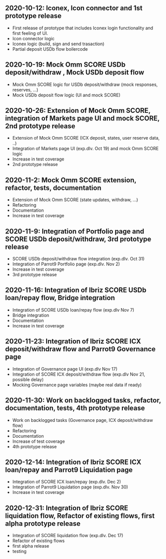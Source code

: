 ## 2020-10-12: Iconex, Icon connector and 1st prototype release
- First release of prototype that includes Iconex login functionality and first feeling of UI.
- Icon connector logic
- Iconex logic (build, sign and send trasaction)
- Partial deposit USDb flow boilercode

## 2020-10-19: Mock Omm SCORE USDb deposit/withdraw , Mock USDb deposit flow
- Mock Omm SCORE logic for USDb deposit/withdraw (mock responses, reserves, ...)
- Mock USDb deposit flow logic (UI and mock SCORE)

## 2020-10-26: Extension of Mock Omm SCORE, integration of Markets page UI and mock SCORE, 2nd prototype release
- Extension of Mock Omm SCORE (ICX deposit, states, user reserve data, ..)
- Integration of Markets page UI (exp.dlv. Oct 19) and mock Omm SCORE logic
- Increase in test coverage
- 2nd prototype release

## 2020-11-2: Mock Omm SCORE extension, refactor, tests, documentation
- Extension of Mock Omm SCORE (state updates, withdraw, ...)
- Refactoring
- Documentation
- Increase in test coverage

## 2020-11-9: Integration of Portfolio page and SCORE USDb deposit/withdraw, 3rd prototype release
- SCORE USDb deposit/withdraw flow integration (exp.dlv. Oct 31)
- Integration of Parrot9 Portfolio page (exp.dlv. Nov 2)
- Increase in test coverage
- 3rd prototype release

## 2020-11-16: Integration of Ibriz SCORE USDb loan/repay flow, Bridge integration
- Integration of SCORE USDb loan/repay flow (exp.dlv Nov 7)
- Bridge integration
- Documentation
- Increase in test coverage

## 2020-11-23: Integration of Ibriz SCORE ICX deposit/withdraw flow and Parrot9 Governance page
- Integration of Governance page UI (exp.dlv Nov 17)
- Integration of SCORE ICX deposit/withdraw flow (exp.dlv Nov 21, possible delay)
- Mocking Governance page variables (maybe real data if ready)

## 2020-11-30: Work on backlogged tasks, refactor, documentation, tests, 4th prototype release
- Work on backlogged tasks (Governance page, ICX deposit/withdraw flow)
- Refactoring
- Documentation
- Increase of test coverage
- 4th prototype release

## 2020-12-14: Integration of Ibriz SCORE ICX loan/repay and Parrot9 Liquidation page
- Integration of SCORE ICX loan/repay (exp.dlv. Dec 2)
- Integration of Parrot9 Liquidation page (exp.dlv. Nov 30)
- Increase in test coverage

## 2020-12-31: Integration of Ibriz SCORE liquidation flow, Refactor of existing flows, first alpha prototype release
- Integration of SCORE liquidation flow (exp.dlv. Dec 17)
- Refactor of existing flows
- first alpha release
- testing 










